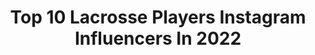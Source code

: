 ---
title: Top 10 Lacrosse Players Instagram Influencers In 2022
description: >-
  Find top lacrosse players Instagram influencers in 2022. Most popular hashtags: #blackouttuesday #togetherasone #blm.
platform: Instagram
hits: 30
text_top: Identify the top-rated Instagram influencers on inBeat.
text_bottom: Our search engine aggregates 30 Instagram influencers like this for you to connect with.
profiles:
  - username: "simple__jake"
    fullname: >-
      Jake Froccaro
    bio: >-
      Professional Lacrosse Player⁣⁣⁣⁣⁣⁣ ➖@pllchaos 🦂⁣ ➖@cascade_lacrosse⁣⁣ ➖@maveriklacrosse⁣⁣⁣⁣⁣⁣ ➖@ecdlax⁣⁣⁣⁣ ➖ Long Island, NY 📍🇺🇸 🇮🇹⁣⁣
    location: "United States"
    followers: 12348
    engagement: 1275
    commentsToLikes: 0.030534
    id: ck0w4tvs80e940i19jc2kxymi
    verified: true
    hashtags: "#54"
  - username: "dhanesmith92"
    fullname: >-
      dhanesmith92
    bio: >-
      ▪️Professional lacrosse player ▪️Buffalo Bandits 🐃 ▪️TBL Athlete ▪️Signature Athlete 🔴 ▪️🇨🇦/ 🇺🇸 @pllchaos 🦂 @signaturelacrosse
    location: "United States"
    followers: 11663
    engagement: 1283
    commentsToLikes: 0.018935
    id: ck14jijjdkj0k0i1958ycbmey
    verified: true
    hashtags: "#range, #togetherasone, #blm, #somethingsgottochange"
  - username: "dylanmaltz10"
    fullname: >-
      Dylan Maltz
    bio: >-
      • Professional Lacrosse Player @pll @pllwhipsnakes • Maryland Lacrosse 🐢 #25 @terpsmlax • Team Sales Rep @playtruelax #TeamTRUE
    location: "United States"
    followers: 7271
    engagement: 1074
    commentsToLikes: 0.033056
    id: ck5hiijy3dooo0i116a5twk6h
    verified: false
    hashtags: "#bethebest, #cooking, #bigsaves, #enroutetobergen"
  - username: "rattmambo"
    fullname: >-
      Matt Rambo
    bio: >-
      Professional Lacrosse Player Epoch Lacrosse and Legends athlete @nllwings #1 @pll @pllwhipsnakes #9 @terpsmlax alumni #1 🐢
    location: "United States"
    followers: 44164
    engagement: 775
    commentsToLikes: 0.008429
    id: ck0twdi1rf0lv0i19002l1hqa
    verified: true
    hashtags: "#chef, #thiccboi, #utz, #boseambassador"
  - username: "blazeriorden10"
    fullname: >-
      Blaze Riorden
    bio: >-
      Professional Lacrosse Player @nllwings|@pllchaos @stringking|@powelllacrosse Jersey ⬇️🔥
    location: "United States"
    followers: 14923
    engagement: 1055
    commentsToLikes: 0.019092
    id: ck5cer4ldljlq0i114femslaf
    verified: false
    hashtags: "#blackouttuesday, #ballsecurityisjobsecurity, #issavibe, #bangtheboards"
  - username: "laurenlea.1"
    fullname: >-
      Lauren Lea
    bio: >-
      Professional Lacrosse Player | WPLL Fight Florida Lacrosse Alum
    location: "United States"
    followers: 6500
    engagement: 1309
    commentsToLikes: 0.024287
    id: ck6u04mtjdl6k0j71m4zt81v5
    verified: false
    hashtags: "#cornersforcancer, #ssquarantinechallenege, #blackouttuesday, #womensupportingwomen"
  - username: "kylieohlmiller17"
    fullname: >-
      kylie ohlmiller
    bio: >-
      #17 • Long Island, NY • Stony Brook Women’s Lacrosse ‘18 • Professional Lacrosse Player • Brine/New Balance Athlete • @ko17lacrosse • Dream On Podcast
    location: "United States"
    followers: 24672
    engagement: 898
    commentsToLikes: 0.005370
    id: ck5c1xl9pw4fe0i11tyhh0phy
    verified: true
    hashtags: "#backtolax, #ltnolympics, #madeforlacrosse, #freeze3"
  - username: "jsankey11"
    fullname: >-
      Joey Sankey
    bio: >-
      Maverik Athlete Professional Lacrosse Player @pll @pllarchers UNC class of 2015 Owner of Team 11 Lacrosse Club @team11lax
    location: "United States"
    followers: 17163
    engagement: 757
    commentsToLikes: 0.009715
    id: ck5cer670ljoo0i1137kglx2b
    verified: false
    hashtags: "#heels, #laxtryouts, #pll, #archers"
  - username: "callum10robinson"
    fullname: >-
      Callum Robinson
    bio: >-
      📍Newport Beach, CA ↔️ Perth, Aus “The Big Koala” Pro Lacrosse Player - @pll Australian🇦🇺
    location: "Australia"
    followers: 18089
    engagement: 980
    commentsToLikes: 0.016313
    id: ck5cer7epljrm0i11puikz74l
    verified: false
    hashtags: "#lifeprousa, #lifeprofitness, #lifelikeapro, #flockyeah"
  - username: "kbernlohr35"
    fullname: >-
      Kyle Bernlohr
    bio: >-
      Just a kid from Akron, OH | Maryland Terrapin | Professional Lacrosse Player @pll | @pllwhipsnakes | @stxmlax Athlete
    location: "United States"
    followers: 9470
    engagement: 986
    commentsToLikes: 0.011488
    id: ck0twdha1f0i80i19b2v50jk4
    verified: false
    hashtags: "#pllday"
---